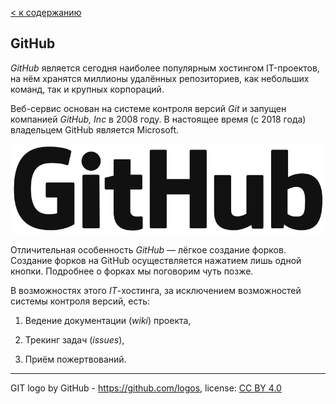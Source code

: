 [< к содержанию](./readme.md)

## GitHub

*GitHub* является сегодня наиболее популярным хостингом IT-проектов, на нём хранятся миллионы удалённых репозиториев, как небольших команд, так и крупных корпораций.

Веб-сервис основан на системе контроля версий *Git* и запущен компанией *GitHub, Inc* в 2008 году. В настоящее время (с 2018 года) владельцем GitHub является Microsoft.

![github-logo](./assets/GitHub_logo_2013.svg.png)

Отличительная особенность *GitHub* — лёгкое создание форков. Создание форков на GitHub осуществляется нажатием лишь одной кнопки. Подробнее о форках мы поговорим чуть позже.

В возможностях этого *IT*-хостинга, за исключением возможностей системы контроля версий, есть:

1. Ведение документации (*wiki*) проекта,

2. Трекинг задач (*issues*),

3. Приём пожертвований.

---

GIT logo by GitHub - https://github.com/logos, license: [CC BY 4.0](https://creativecommons.org/licenses/by/4.0/)